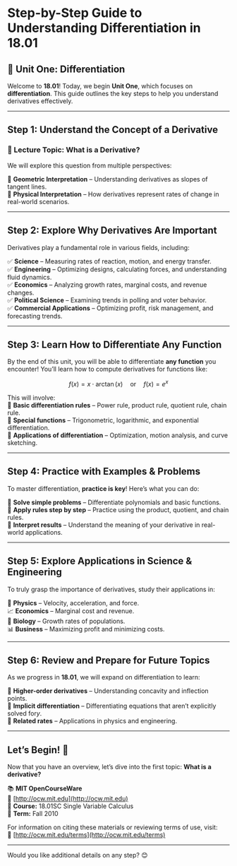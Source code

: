 # **Step-by-Step Guide to Understanding Differentiation in 18.01**  

## **📌 Unit One: Differentiation**  
Welcome to **18.01**! Today, we begin **Unit One**, which focuses on **differentiation**. This guide outlines the key steps to help you understand derivatives effectively.  

---

## **Step 1: Understand the Concept of a Derivative**  
### **📌 Lecture Topic: What is a Derivative?**  
We will explore this question from multiple perspectives:  

🔹 **Geometric Interpretation** – Understanding derivatives as slopes of tangent lines.  
🔹 **Physical Interpretation** – How derivatives represent rates of change in real-world scenarios.  

---

## **Step 2: Explore Why Derivatives Are Important**  
Derivatives play a fundamental role in various fields, including:  

✅ **Science** – Measuring rates of reaction, motion, and energy transfer.  
✅ **Engineering** – Optimizing designs, calculating forces, and understanding fluid dynamics.  
✅ **Economics** – Analyzing growth rates, marginal costs, and revenue changes.  
✅ **Political Science** – Examining trends in polling and voter behavior.  
✅ **Commercial Applications** – Optimizing profit, risk management, and forecasting trends.  

---

## **Step 3: Learn How to Differentiate Any Function**  
By the end of this unit, you will be able to differentiate **any function** you encounter! You’ll learn how to compute derivatives for functions like:  

$$
f(x) = x \cdot \arctan(x) \quad \text{or} \quad f(x) = e^x
$$

This will involve:  
📌 **Basic differentiation rules** – Power rule, product rule, quotient rule, chain rule.  
📌 **Special functions** – Trigonometric, logarithmic, and exponential differentiation.  
📌 **Applications of differentiation** – Optimization, motion analysis, and curve sketching.  

---

## **Step 4: Practice with Examples & Problems**  
To master differentiation, **practice is key**! Here’s what you can do:  

🔸 **Solve simple problems** – Differentiate polynomials and basic functions.  
🔸 **Apply rules step by step** – Practice using the product, quotient, and chain rules.  
🔸 **Interpret results** – Understand the meaning of your derivative in real-world applications.  

---

## **Step 5: Explore Applications in Science & Engineering**  
To truly grasp the importance of derivatives, study their applications in:  

🚀 **Physics** – Velocity, acceleration, and force.  
📈 **Economics** – Marginal cost and revenue.  
🔬 **Biology** – Growth rates of populations.  
📊 **Business** – Maximizing profit and minimizing costs.  

---

## **Step 6: Review and Prepare for Future Topics**  
As we progress in **18.01**, we will expand on differentiation to learn:  

📌 **Higher-order derivatives** – Understanding concavity and inflection points.  
📌 **Implicit differentiation** – Differentiating equations that aren’t explicitly solved for$y$.  
📌 **Related rates** – Applications in physics and engineering.  

---

## **Let’s Begin! 🚀**  

Now that you have an overview, let’s dive into the first topic: **What is a derivative?**  

📚 **MIT OpenCourseWare**  
🔗 [http://ocw.mit.edu](http://ocw.mit.edu)  
📅 **Course:** 18.01SC Single Variable Calculus  
📅 **Term:** Fall 2010  

For information on citing these materials or reviewing terms of use, visit:  
🔗 [http://ocw.mit.edu/terms](http://ocw.mit.edu/terms)  

---

Would you like additional details on any step? 😊
